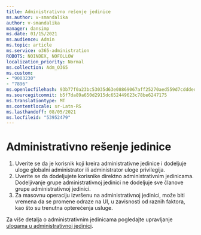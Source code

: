 ```yaml
---
title: Administrativno rešenje jedinice
ms.author: v-smandalika
author: v-smandalika
manager: dansimp
ms.date: 01/15/2021
ms.audience: Admin
ms.topic: article
ms.service: o365-administration
ROBOTS: NOINDEX, NOFOLLOW
localization_priority: Normal
ms.collection: Adm_O365
ms.custom:
- "9003230"
- "7896"
ms.openlocfilehash: 93b77f0a23bc53035d63e08869067aff25270aed559d7cddded04aaa92285302
ms.sourcegitcommit: b5f7da89a650d2915dc652449623c78be6247175
ms.translationtype: MT
ms.contentlocale: sr-Latn-RS
ms.lasthandoff: 08/05/2021
ms.locfileid: "53952479"
---
```

# <a name="administrative-unit-solution"></a>Administrativno rešenje jedinice

1. Uverite se da je korisnik koji kreira administrativne jedinice i dodeljuje uloge globalni administrator ili administrator uloge privilegija.
2. Uverite se da dodeljujete korisnike direktno administrativnim jedinicama. Dodeljivanje grupe administrativnoj jedinici ne dodeljuje sve članove grupe administrativnoj jedinici.
3. Za masovnu operaciju izvršenu na administrativnoj jedinici, može biti vremena da se promene odraze na UI, u zavisnosti od raznih faktora, kao što su trenutna opterećenja usluge.

Za više detalja o administrativnim jedinicama pogledajte upravljanje [ulogama u administrativnoj jedinici](https://docs.microsoft.com/azure/active-directory/roles/administrative-units).

